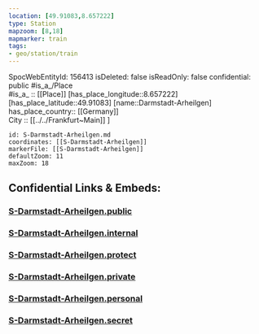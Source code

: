 ```yaml
---
location: [49.91083,8.657222] 
type: Station 
mapzoom: [8,18] 
mapmarker: train 
tags:
- geo/station/train
---
```

SpocWebEntityId: 156413
isDeleted: false
isReadOnly: false
confidential: public
#is_a_/Place  
#is_a_ :: [[Place]] 
[has_place_longitude::8.657222] 
[has_place_latitude::49.91083] 
[name::Darmstadt-Arheilgen] 
has_place_country:: [[Germany]]  
City :: [[../../Frankfurt~Main]] ] 


```leaflet
id: S-Darmstadt-Arheilgen.md
coordinates: [[S-Darmstadt-Arheilgen]] 
markerFile: [[S-Darmstadt-Arheilgen]] 
defaultZoom: 11 
maxZoom: 18
```


## Confidential Links & Embeds: 

### [S-Darmstadt-Arheilgen.public](/_public/\Earth\Continent\Europe\Europe~Central\Germany\Germany~West\Hessen\counties~Hessen\Frankfurt~Main\Stations-FFM~SS-Darmstadt-Arheilgen.public.md) 

### [S-Darmstadt-Arheilgen.internal](/_internal/\Earth\Continent\Europe\Europe~Central\Germany\Germany~West\Hessen\counties~Hessen\Frankfurt~Main\Stations-FFM~SS-Darmstadt-Arheilgen.internal.md) 

### [S-Darmstadt-Arheilgen.protect](/_protect/\Earth\Continent\Europe\Europe~Central\Germany\Germany~West\Hessen\counties~Hessen\Frankfurt~Main\Stations-FFM~SS-Darmstadt-Arheilgen.protect.md) 

### [S-Darmstadt-Arheilgen.private](/_private/\Earth\Continent\Europe\Europe~Central\Germany\Germany~West\Hessen\counties~Hessen\Frankfurt~Main\Stations-FFM~SS-Darmstadt-Arheilgen.private.md) 

### [S-Darmstadt-Arheilgen.personal](/_personal/\Earth\Continent\Europe\Europe~Central\Germany\Germany~West\Hessen\counties~Hessen\Frankfurt~Main\Stations-FFM~SS-Darmstadt-Arheilgen.personal.md) 

### [S-Darmstadt-Arheilgen.secret](/_secret/\Earth\Continent\Europe\Europe~Central\Germany\Germany~West\Hessen\counties~Hessen\Frankfurt~Main\Stations-FFM~SS-Darmstadt-Arheilgen.secret.md)

